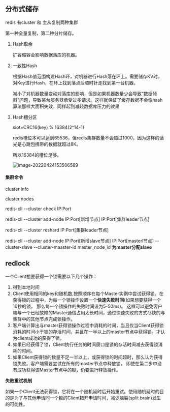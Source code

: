 ## 分布式储存

redis 有cluster 和 主从复制两种集群

第一种全量复制，第二种分片储存。

1. Hash取余

   扩容缩容会影响数据落库的机器。

2. 一致性Hash

   根据Hash值范围构建Hash环，对机器进行Hash落在环上。需要储存KV时，对Key进行Hash，在环上找到落点后顺时针走找到第一台机器。

   减小了对机器数量变动对落库的影响，但是如果机器数量少会导致“数据倾斜”问题，导致某台服务器承受过多请求。这样就保证了缓存数据不会像hash算法那样大面积失效，同样起到减轻数据库压力的效果

3. Hash槽分区

   slot=CRC16(key) % 16384(2^14-1)

   redis槽位本可以达到65536，但redis集群数量不会超过1000，因为这样的话光是心跳包携带的数据就超过8K。

   所以16384的槽位足够。

   ![image-20220424153506589](E:\学习笔记\typora\img\image-20220424153506589.png)

#### 集群命令

cluster info

cluster nodes

redis-cli --cluster check IP:Port

redis-cli --cluster add-node IP:Port[新增节点] IP:Port[集群leader节点]

redis-cli --cluster reshard  IP:Port[集群leader节点] 

redis-cli --cluster add-node IP:Port[新增slave节点]  IP:Port[masterl节点] --cluster-slave --cluster-maaster-id master_node_id	**为master分配slave**

## redlock

一个Client想要获得一个锁需要以下几个操作：

1. 得到本地时间
2. Client使用相同的key和随机数,按照顺序在每个Master实例中尝试获得锁。在获得锁的过程中，为每一个锁操作设置一个**快速失败时间**(如果想要获得一个10秒的锁，  那么每一个锁操作的失败时间设为5-50ms)。
    这样可以避免客户端与一个已经故障的Master通信占用太长时间，通过快速失败的方式尽快的与集群中的其他节点完成锁操作。
3. 客户端计算出与master获得锁操作过程中消耗的时间，当且仅当Client获得锁消耗的时间小于锁的存活时间，并且在一半以上的master节点中获得锁。才认为client成功的获得了锁。
4. 如果已经获得了锁，Client执行任务的时间窗口是锁的存活时间减去获得锁消耗的时间。
5. 如果Client获得锁的数量不足一半以上，或获得锁的时间超时，那么认为获得锁失败。客户端需要尝试在所有的master节点中释放锁，  即使在第二步中没有成功获得该Master节点中的锁，仍要进行释放操作。

**失败重试机制**

如果一个Client无法获得锁，它将在一个随机延时后开始重试。使用随机延时的目的是为了与其他申请同一个锁的Client错开申请时间，减少脑裂(split brain)发生的可能性。
